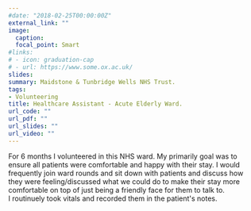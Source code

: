 ```yaml
---
#date: "2018-02-25T00:00:00Z"
external_link: ""
image:
  caption: 
  focal_point: Smart
#links:
# - icon: graduation-cap
# - url: https://www.some.ox.ac.uk/
slides: 
summary: Maidstone & Tunbridge Wells NHS Trust.
tags:
- Volunteering
title: Healthcare Assistant - Acute Elderly Ward.
url_code: ""
url_pdf: ""
url_slides: ""
url_video: ""
---
```


For 6 months I volunteered in this NHS ward. My primarily goal was to ensure all patients were
comfortable and happy with their stay. I would frequently join ward rounds and sit down with
patients and discuss how they were feeling/discussed what we could do to make their stay more comfortable on top of just being a friendly face for them to talk to. 
<br>
I routinuely took vitals and recorded them in the patient's notes.


